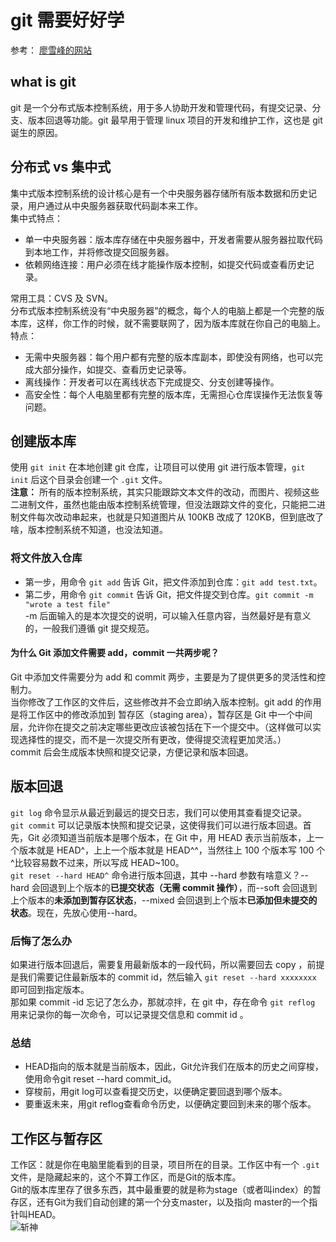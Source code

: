 <!--
 * @Author: qs
 * @Date: 2025-01-24 17:45:53
 * @LastEditTime: 2025-01-25 00:20:37
 * @LastEditors: qs
 * @Description:
 * @FilePath: /coderPanz.github.io/docs/为啥总是不关注 git.md
 *
-->

# git 需要好好学

参考： [廖雪峰的网站](https://liaoxuefeng.com/books/git/what-is-git/index.html)

## what is git

git 是一个分布式版本控制系统，用于多人协助开发和管理代码，有提交记录、分支、版本回退等功能。git 最早用于管理 linux 项目的开发和维护工作，这也是 git 诞生的原因。

## 分布式 vs 集中式

集中式版本控制系统的设计核心是有一个中央服务器存储所有版本数据和历史记录，用户通过从中央服务器获取代码副本来工作。  
集中式特点：

- 单一中央服务器：版本库存储在中央服务器中，开发者需要从服务器拉取代码到本地工作，并将修改提交回服务器。
- 依赖网络连接：用户必须在线才能操作版本控制，如提交代码或查看历史记录。

常用工具：CVS 及 SVN。  
分布式版本控制系统没有“中央服务器”的概念，每个人的电脑上都是一个完整的版本库，这样，你工作的时候，就不需要联网了，因为版本库就在你自己的电脑上。  
特点：

- 无需中央服务器：每个用户都有完整的版本库副本，即使没有网络，也可以完成大部分操作，如提交、查看历史记录等。
- 离线操作：开发者可以在离线状态下完成提交、分支创建等操作。
- 高安全性：每个人电脑里都有完整的版本库，无需担心仓库误操作无法恢复等问题。

## 创建版本库

使用 `git init` 在本地创建 git 仓库，让项目可以使用 git 进行版本管理，`git init` 后这个目录会创建一个 `.git` 文件。  
**注意：** 所有的版本控制系统，其实只能跟踪文本文件的改动，而图片、视频这些二进制文件，虽然也能由版本控制系统管理，但没法跟踪文件的变化，只能把二进制文件每次改动串起来，也就是只知道图片从 100KB 改成了 120KB，但到底改了啥，版本控制系统不知道，也没法知道。

### 将文件放入仓库

- 第一步，用命令 `git add` 告诉 Git，把文件添加到仓库：`git add test.txt`。
- 第二步，用命令 `git commit` 告诉 Git，把文件提交到仓库。`git commit -m "wrote a test file"`  
  -m 后面输入的是本次提交的说明，可以输入任意内容，当然最好是有意义的，一般我们遵循 git 提交规范。

#### 为什么 Git 添加文件需要 add，commit 一共两步呢？

Git 中添加文件需要分为 add 和 commit 两步，主要是为了提供更多的灵活性和控制力。  
 当你修改了工作区的文件后，这些修改并不会立即纳入版本控制。git add 的作用是将工作区中的修改添加到 暂存区（staging area），暂存区是 Git 中一个中间层，允许你在提交之前决定哪些更改应该被包括在下一个提交中。（这样做可以实现选择性的提交，而不是一次提交所有更改，使得提交流程更加灵活。）  
 commit 后会生成版本快照和提交记录，方便记录和版本回退。

## 版本回退

`git log` 命令显示从最近到最远的提交日志，我们可以使用其查看提交记录。  
`git commit` 可以记录版本快照和提交记录，这使得我们可以进行版本回退。首先，Git 必须知道当前版本是哪个版本，在 Git 中，用 HEAD 表示当前版本，上一个版本就是 HEAD^，上上一个版本就是 HEAD^^，当然往上 100 个版本写 100 个^比较容易数不过来，所以写成 HEAD~100。  
`git reset --hard HEAD^` 命令进行版本回退，其中 --hard 参数有啥意义？--hard 会回退到上个版本的**已提交状态（无需 commit 操作）**，而--soft 会回退到上个版本的**未添加到暂存区状态**，--mixed 会回退到上个版本**已添加但未提交的状态**。现在，先放心使用--hard。

### 后悔了怎么办

如果进行版本回退后，需要复用最新版本的一段代码，所以需要回去 copy ，前提是我们需要记住最新版本的 commit id，然后输入 `git reset --hard xxxxxxxx` 即可回到指定版本。  
那如果 commit -id 忘记了怎么办，那就凉拌，在 git 中，存在命令 `git reflog` 用来记录你的每一次命令，可以记录提交信息和 commit id 。  

### 总结
- HEAD指向的版本就是当前版本，因此，Git允许我们在版本的历史之间穿梭，使用命令git reset --hard commit_id。
- 穿梭前，用git log可以查看提交历史，以便确定要回退到哪个版本。
- 要重返未来，用git reflog查看命令历史，以便确定要回到未来的哪个版本。  


## 工作区与暂存区
  工作区：就是你在电脑里能看到的目录，项目所在的目录。工作区中有一个 `.git` 文件，是隐藏起来的，这个不算工作区，而是Git的版本库。  
  Git的版本库里存了很多东西，其中最重要的就是称为stage（或者叫index）的暂存区，还有Git为我们自动创建的第一个分支master，以及指向 master的一个指针叫HEAD。  
![斩神](/git暂存区.png)